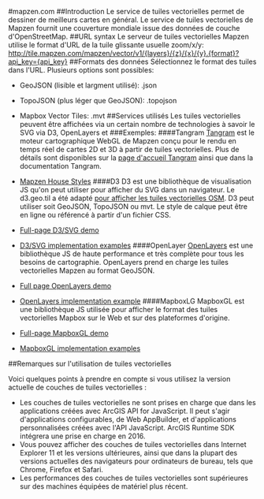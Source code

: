 #mapzen.com
##Introduction
Le service de tuiles vectorielles permet de dessiner de meilleurs cartes en général. Le service de tuiles vectorielles de Mapzen fournit une couverture mondiale issue des données de couche d'OpenStreetMap.
##URL syntax
Le serveur de tuiles vectorielles Mapzen utilise le format d'URL de la tuile glissante usuelle zoom/x/y:
http://tile.mapzen.com/mapzen/vector/v1/{layers}/{z}/{x}/{y}.{format}?api_key={api_key}
##Formats des données
Sélectionnez le format des tuiles dans l'URL. Plusieurs options sont possibles:

* GeoJSON (lisible et largment utilisé): .json
* TopoJSON (plus léger que GeoJSON): .topojson
* Mapbox Vector Tiles: .mvt
##Services utilisés
Les tuiles vectorielles peuvent être affichées via un certain nombre de technologies à savoir le SVG via D3, OpenLayers et
###Exemples:
####Tangram
[Tangram](https://mapzen.com/products/tangram/) est le moteur cartographique WebGL de Mapzen conçu pour le rendu en temps réel de cartes 2D et 3D à partir de tuiles vectorielles. Plus de détails sont disponibles sur la [page d'accueil Tangram](https://mapzen.com/products/tangram/) ainsi que dans la documentation Tangram.

* [Mapzen House Styles](https://mapzen.com/products/maps/)
####D3
D3 est une bibliothèque de visualisation JS qu'on peut utiliser pour afficher du SVG dans un navigateur. Le d3.geo.til a été adapté [pour afficher les tuiles vectorielles OSM](http://bl.ocks.org/mbostock/5593150). D3 peut utiliser soit GeoJSON, TopoJSON ou mvt. Le style de calque peut être en ligne ou référencé à partir d'un fichier CSS.

* [Full-page D3/SVG demo](http://mapzen.github.io/d3-vector-tiles/)
* [D3/SVG implementation examples](https://github.com/mapzen/d3-vector-tiles)
####OpenLayer
[OpenLayers](http://openlayers.org/) est une bibliothèque JS de haute performance et très complète pour tous les besoins de cartographie. OpenLayers prend en charge les tuiles vectorielles Mapzen au format GeoJSON.

* [Full page OpenLayers demo](https://mapzen.github.io/openlayers-mapzen-vector-tile-example/)
* [OpenLayers implementation example](https://github.com/mapzen/openlayers-mapzen-vector-tile-example/)
####MapboxLG
MapboxGL est une bibliothèque JS utilisée pour afficher le format des tuiles vectorielles Mapbox sur le Web et sur des plateformes d'origine.

* [Full-page MapboxGL demo](https://mapzen.github.io/mapboxgl-vector-tiles/)
* [MapboxGL implementation examples](https://github.com/mapzen/mapboxgl-vector-tiles)

##Remarques sur l'utilisation de tuiles vectorielles

Voici quelques points à prendre en compte si vous utilisez la version actuelle de couches de tuiles vectorielles :

* Les couches de tuiles vectorielles ne sont prises en charge que dans les applications créées avec ArcGIS API for JavaScript. Il peut s'agir d'applications configurables, de Web AppBuilder, et d'applications personnalisées créées avec l'API JavaScript. ArcGIS Runtime SDK intégrera une prise en charge en 2016.
* Vous pouvez afficher des couches de tuiles vectorielles dans Internet Explorer 11 et les versions ultérieures, ainsi que dans la plupart des versions actuelles des navigateurs pour ordinateurs de bureau, tels que Chrome, Firefox et Safari.
* Les performances des couches de tuiles vectorielles sont supérieures sur des machines équipées de matériel plus récent.
